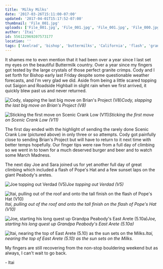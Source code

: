 ```yaml
---
title: 'Milky Milks'
date: '2017-03-26T15:11:00-07:00'
updated: '2017-04-01T15:17:52-07:00'
thumbnail: 'File_001.jpg'
uploads: ['File_001.jpg', 'File_001.jpg', 'File_001.jpg', 'File_000.jpg']
author: 'Itai'
id: 556122969207573177
location: ''
tags: ['Axelrad', 'bishop', 'buttermilks', 'California', 'flash', 'granite', 'highball', 'Itai']
---
```


It shames me to even mention that it had been over a year since I last set my eyes on the beautiful Buttermilk country. Over a year since my fingers got tested by the large crystals of those perfect granite crimps. Cody and I set forth for Bishop early last Friday despite some questionable weather forecasts, and I'm very glad we did.
Aside from being a little scared topping out Saigon and Roadside Highball in slight rain when we first arrived, it quickly blew past us and never returned.

![Cody, slapping the last big move on Brian's Project (V8)](uploads/File_000(4).jpg)*Cody, slapping the last big move on Brian's Project (V8)*

![Sticking the first move on Scenic Crank Low (V11)](uploads/File_000(3).jpg)*Sticking the first move on Scenic Crank Low (V11)*

The first day ended with the highlight of sending the rarely done Scenic Crank Low (pictured above) in only three or so attempts. Cody got painfully close to sending Brian's Project but will have to return to it next time with better temps hopefully. Our finger tips were raw from a full day of climbing so we went in to town for a much deserved burger and beer and to watch some March Madness.

The next day Joe and Sara joined us for yet another full day of great climbing which included a flash of Pope's Hat and a few sunset laps on the giant Peabody's aretes.

![Joe topping out Verdad (V5)](uploads/File_000(2).jpg)*Joe topping out Verdad (V5)*

![Itai, pulling out of the roof and onto the tall finish on the flash of Pope's Hat (V10)](uploads/File_001.jpg)*Itai, pulling out of the roof and onto the tall finish on the flash of Pope's Hat (V10)*

![Joe, starting his long quest up Grandpa Peabody's East Arete (5.10a)](uploads/File_000(1).jpg)*Joe, starting his long quest up Grandpa Peabody's East Arete (5.10a)*

![Itai, nearing the top of East Arete (5.10) as the sun sets on the Milks.](uploads/File_000.jpg)*Itai, nearing the top of East Arete (5.10) as the sun sets on the Milks.*

My fingers are still recovering from the non-stop bouldering weekend but as always, I can't wait to go back.

\- Itai
